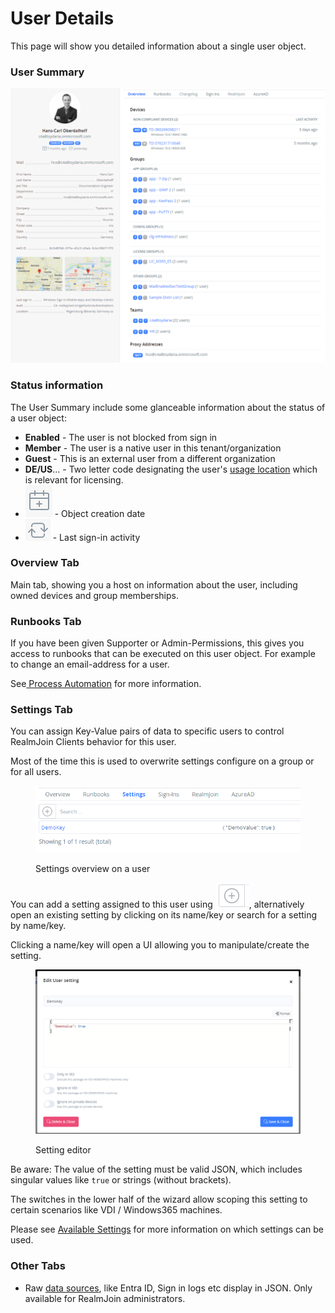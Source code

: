 # User Details

This page will show you detailed information about a single user object.&#x20;

### User Summary

![](<../../../.gitbook/assets/image (173).png>)

### Status information

The User Summary include some glanceable information about the status of a user object:

* **Enabled** - The user is not blocked from sign in
* **Member** - The user is a native user in this tenant/organization
* **Guest** - This is an external user from a different organization
* **DE/US**... - Two letter code designating the user's [usage location](https://docs.microsoft.com/en-us/azure/active-directory/enterprise-users/licensing-groups-resolve-problems#usage-location-isnt-allowed) which is relevant for licensing.
* ![](<../../../.gitbook/assets/image (166).png>) - Object creation date
* ![](<../../../.gitbook/assets/image (245).png>) - Last sign-in activity

### Overview Tab

Main tab, showing you a host on information about the user, including owned devices and group memberships.

### Runbooks Tab

If you have been given Supporter or Admin-Permissions, this gives you access to runbooks that can be executed on this user object. For example to change an email-address for a user.

See[ Process Automation](../../automation/runbooks/) for more information.

### Settings Tab

You can assign Key-Value pairs of data to specific users to control RealmJoin Clients behavior for this user.

Most of the time this is used to overwrite settings configure on a group or for all users.&#x20;

<figure><img src="../../../.gitbook/assets/image (95).png" alt=""><figcaption><p>Settings overview on a user</p></figcaption></figure>

You can add a setting assigned to this user using <img src="../../../.gitbook/assets/image (66).png" alt="" data-size="line">, alternatively open an existing setting by clicking on its name/key or search for a setting by name/key.

Clicking a name/key will open a UI allowing you to manipulate/create the setting.&#x20;

<figure><img src="../../../.gitbook/assets/image (109).png" alt=""><figcaption><p>Setting editor</p></figcaption></figure>

Be aware: The value of the setting must be valid JSON, which includes singular values like `true` or strings (without brackets).

The switches in the lower half of the wizard allow scoping this setting to certain scenarios like VDI / Windows365 machines.

Please see [Available Settings](../user-and-group-settings/additional-settings.md) for more information on which settings can be used.

### Other Tabs

* Raw [data sources](../user-group-device-management.md#data-sources), like Entra ID, Sign in logs etc display in JSON. Only available for RealmJoin administrators.
